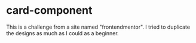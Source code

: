 # card-component
This is a challenge from a site named "frontendmentor". I tried to duplicate the designs as much as I could as a beginner.
